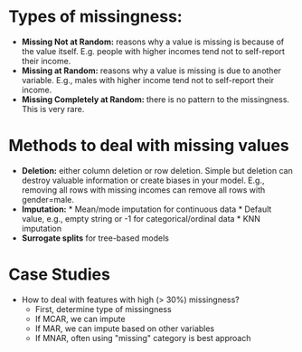
# Types of missingness:
* **Missing Not at Random:** reasons why a value is missing is because of the value itself. E.g. people with higher incomes tend not to self-report their income. 
* **Missing at Random:** reasons why a value is missing is due to another variable. E.g., males with higher income tend not to self-report their income. 
* **Missing Completely at Random:** there is no pattern to the missingness. This is very rare. 

# Methods to deal with missing values
* **Deletion:** either column deletion or row deletion. Simple but deletion can destroy valuable information or create biases in your model. E.g., removing all rows with missing incomes can remove all rows with gender=male.
* **Imputation:** 
		* Mean/mode imputation for continuous data
		* Default value, e.g., empty string or -1 for categorical/ordinal data
		* KNN imputation
* **Surrogate splits** for tree-based models

# Case Studies
- How to deal with features with high (> 30%) missingness? 
	- First, determine type of missingness
	- If MCAR, we can impute 
	- If MAR, we can impute based on other variables
	- If MNAR, often using "missing" category is best approach